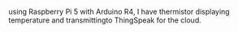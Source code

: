 using Raspberry Pi 5 with Arduino R4, I have thermistor displaying temperature and transmittingto ThingSpeak for the cloud.
